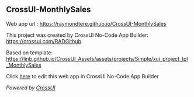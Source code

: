 ## CrossUI-MonthlySales
Web app url : https://raymondtere.github.io/CrossUI-MonthlySales

This project was created by CrossUI No-Code App Builder: https://crossui.com/RADGithub

Based on template: https://linb.github.io/CrossUI_Assets/assets/projects/Simple/xui_project_tpl_MonthlySales

Click [here](https://crossui.com/RADGithub/#!from=github&owner=raymondtere&repo=CrossUI-MonthlySales) to edit this web app in CrossUI No-Code App Builder

<i>Powered by [CrossUI](https://crossui.com)</i>
